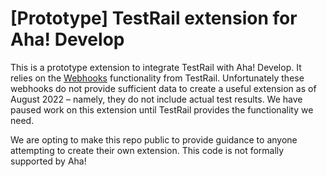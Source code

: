 # [Prototype] TestRail extension for Aha! Develop

This is a prototype extension to integrate TestRail with Aha! Develop. It relies on the [Webhooks](https://support.testrail.com/hc/en-us/articles/7169038183572-Webhooks) functionality from TestRail. Unfortunately these webhooks do not provide sufficient data to create a useful extension as of August 2022 – namely, they do not include actual test results. We have paused work on this extension until TestRail provides the functionality we need.

We are opting to make this repo public to provide guidance to anyone attempting to create their own extension. This code is not formally supported by Aha!
